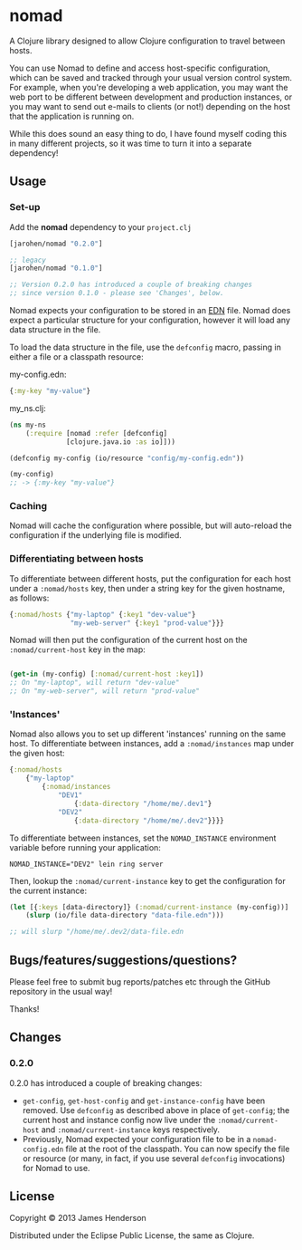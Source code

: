 # nomad

A Clojure library designed to allow Clojure configuration to travel
between hosts.

You can use Nomad to define and access host-specific configuration,
which can be saved and tracked through your usual version control
system. For example, when you're developing a web application, you may
want the web port to be different between development and production
instances, or you may want to send out e-mails to clients (or not!)
depending on the host that the application is running on.

While this does sound an easy thing to do, I have found myself coding
this in many different projects, so it was time to turn it into a
separate dependency!

## Usage

### Set-up

Add the **nomad** dependency to your `project.clj`

```clojure
[jarohen/nomad "0.2.0"]

;; legacy
[jarohen/nomad "0.1.0"]

;; Version 0.2.0 has introduced a couple of breaking changes
;; since version 0.1.0 - please see 'Changes', below.

```


Nomad expects your configuration to be stored in an [EDN][1]
file. Nomad does expect a particular structure for your configuration,
however it will load any data structure in the file.

[1]: https://github.com/edn-format/edn

To load the data structure in the file, use the `defconfig` macro,
passing in either a file or a classpath resource:

my-config.edn:

```clojure
{:my-key "my-value"}
```

my_ns.clj:

```clojure
(ns my-ns
    (:require [nomad :refer [defconfig]
              [clojure.java.io :as io]]))

(defconfig my-config (io/resource "config/my-config.edn"))

(my-config)
;; -> {:my-key "my-value"}
```

### Caching

Nomad will cache the configuration where possible, but will
auto-reload the configuration if the underlying file is modified.

### Differentiating between hosts

To differentiate between different hosts, put the configuration for
each host under a `:nomad/hosts` key, then under a string key for the given
hostname, as follows:

```clojure
{:nomad/hosts {"my-laptop" {:key1 "dev-value"}
               "my-web-server" {:key1 "prod-value"}}}
```

Nomad will then put the configuration of the current host on the
`:nomad/current-host` key in the map:

```clojure

(get-in (my-config) [:nomad/current-host :key1])
;; On "my-laptop", will return "dev-value"
;; On "my-web-server", will return "prod-value"
```

### 'Instances'

Nomad also allows you to set up different 'instances' running on the
same host. To differentiate between instances, add a `:nomad/instances`
map under the given host:

```clojure
{:nomad/hosts 
	{"my-laptop" 
		{:nomad/instances
			"DEV1"
				{:data-directory "/home/me/.dev1"}
			"DEV2"
				{:data-directory "/home/me/.dev2"}}}}

```

To differentiate between instances, set the `NOMAD_INSTANCE`
environment variable before running your application:

    NOMAD_INSTANCE="DEV2" lein ring server

Then, lookup the `:nomad/current-instance` key to get the
configuration for the current instance:

```clojure
(let [{:keys [data-directory]} (:nomad/current-instance (my-config))]
	(slurp (io/file data-directory "data-file.edn")))

;; will slurp "/home/me/.dev2/data-file.edn
```

## Bugs/features/suggestions/questions?

Please feel free to submit bug reports/patches etc through the GitHub
repository in the usual way!

Thanks!

## Changes

### 0.2.0

0.2.0 has introduced a couple of breaking changes:

* `get-config`, `get-host-config` and `get-instance-config` have been
  removed. Use `defconfig` as described above in place of
  `get-config`; the current host and instance config now live under
  the `:nomad/current-host` and `:nomad/current-instance` keys
  respectively.
* Previously, Nomad expected your configuration file to be in a
  `nomad-config.edn` file at the root of the classpath. You can now
  specify the file or resource (or many, in fact, if you use several
  `defconfig` invocations) for Nomad to use.

## License

Copyright © 2013 James Henderson

Distributed under the Eclipse Public License, the same as Clojure.
